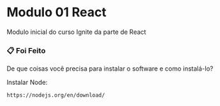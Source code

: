 Modulo 01 React
============

Modulo inicial do curso Ignite da parte de React

### 📋 Foi Feito

De que coisas você precisa para instalar o software e como instalá-lo?

Instalar Node:

    https://nodejs.org/en/download/


